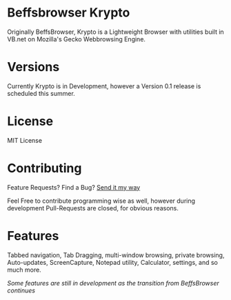 # Beffsbrowser Krypto

Originally BeffsBrowser, Krypto is a Lightweight Browser with utilities built in VB.net on Mozilla's Gecko Webbrowsing Engine. 


# Versions

Currently Krypto is in Development, however a Version 0.1 release is scheduled this summer. 

# License

MIT License

# Contributing

Feature Requests? Find a Bug? [Send it my way](https://github.com/jdc20181/Krypto/issues/new)  

Feel Free to contribute programming wise as well, however during development Pull-Requests are closed, for obvious reasons. 

# Features

Tabbed navigation, Tab Dragging, multi-window browsing, private browsing, Auto-updates, ScreenCapture, Notepad utility, Calculator, settings, and so much more. 

*Some features are still in development as the transition from BeffsBrowser continues*

